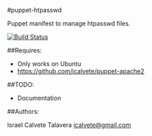 #puppet-htpasswd

Puppet manifest to manage htpasswd files.

[![Build Status](https://secure.travis-ci.org/icalvete/puppet-htpasswd.png)](http://travis-ci.org/icalvete/puppet-htpasswd)

##Requires:

* Only works on Ubuntu
* https://github.com/icalvete/puppet-apache2

##TODO:

* Documentation

##Authors:
		 
Israel Calvete Talavera <icalvete@gmail.com>

